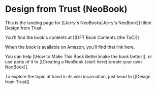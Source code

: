 # Design from Trust (NeoBook)

This is the landing page for [[Jerry's NeoBooks|Jerry's NeoBook]] titled Design from Trust. 

You'll find the book's contents at [[DFT Book Contents (the ToC)]]

When the book is available on Amazon, you'll find that link here. 

You can help [[How to Make This Book Better|make the book better]], or use parts of it to [[Creating a NeoBook (start here)|create your own NeoBook]].

To explore the topic at hand in its wiki incarnation, just head to [[Design from Trust]]


